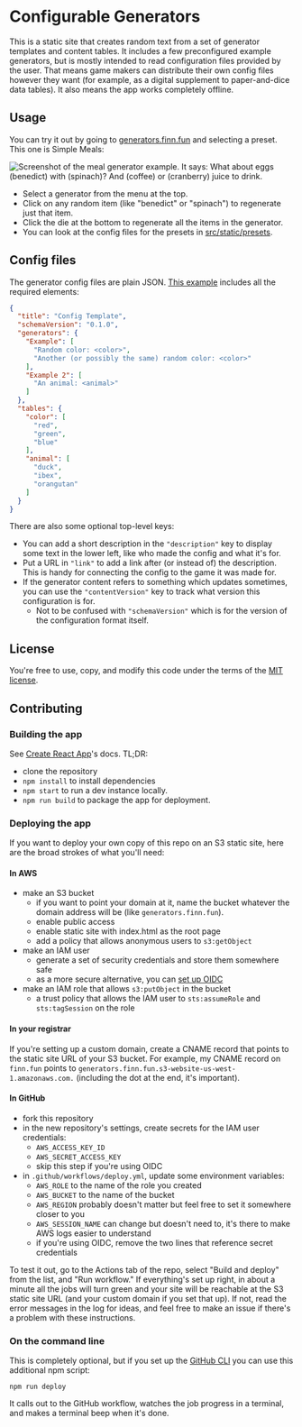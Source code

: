 # Configurable Generators

This is a static site that creates random text from a set of generator templates and content tables. It includes a few preconfigured example generators, but is mostly intended to read configuration files provided by the user. That means game makers can distribute their own config files however they want (for example, as a digital supplement to paper-and-dice data tables). It also means the app works completely offline.

## Usage

You can try it out by going to [generators.finn.fun](http://generators.finn.fun) and selecting a preset. This one is Simple Meals:

![Screenshot of the meal generator example. It says: What about eggs (benedict) with (spinach)? And (coffee) or (cranberry) juice to drink.](examples/meal-generator-screenshot.png)

* Select a generator from the menu at the top.
* Click on any random item (like "benedict" or "spinach") to regenerate just that item.
* Click the die at the bottom to regenerate all the items in the generator.
* You can look at the config files for the presets in [src/static/presets](src/static/presets).

## Config files

The generator config files are plain JSON. [This example](examples/generator-config-template.json) includes all the required elements:

```json
{
  "title": "Config Template",
  "schemaVersion": "0.1.0",
  "generators": {
    "Example": [
      "Random color: <color>",
      "Another (or possibly the same) random color: <color>"
    ],
    "Example 2": [
      "An animal: <animal>"
    ]
  },
  "tables": {
    "color": [
      "red",
      "green",
      "blue"
    ],
    "animal": [
      "duck",
      "ibex",
      "orangutan"
    ]
  }
}
```

There are also some optional top-level keys:

* You can add a short description in the `"description"` key to display some text in the lower left, like who made the config and what it's for.
* Put a URL in `"link"` to add a link after (or instead of) the description. This is handy for connecting the config to the game it was made for.
* If the generator content refers to something which updates sometimes, you can use the `"contentVersion"` key to track what version this configuration is for.
  * Not to be confused with `"schemaVersion"` which is for the version of the configuration format itself.

## License

You're free to use, copy, and modify this code under the terms of the [MIT license](LICENSE).

## Contributing

### Building the app

See [Create React App](https://github.com/facebook/create-react-app)'s docs. TL;DR:

* clone the repository
* `npm install` to install dependencies
* `npm start` to run a dev instance locally.
* `npm run build` to package the app for deployment.

### Deploying the app

If you want to deploy your own copy of this repo on an S3 static site, here are the broad strokes of what you'll need:

#### In AWS

* make an S3 bucket
  * if you want to point your domain at it, name the bucket whatever the domain address will be (like `generators.finn.fun`).
  * enable public access
  * enable static site with index.html as the root page
  * add a policy that allows anonymous users to `s3:getObject`
* make an IAM user
  * generate a set of security credentials and store them somewhere safe
  * as a more secure alternative, you can [set up OIDC](https://docs.github.com/en/actions/deployment/security-hardening-your-deployments/configuring-openid-connect-in-amazon-web-services)
* make an IAM role that allows `s3:putObject` in the bucket
  * a trust policy that allows the IAM user to `sts:assumeRole` and `sts:tagSession` on the role

#### In your registrar

If you're setting up a custom domain, create a CNAME record that points to the static site URL of your S3 bucket. For example, my CNAME record on `finn.fun` points to `generators.finn.fun.s3-website-us-west-1.amazonaws.com.` (including the dot at the end, it's important).

#### In GitHub

* fork this repository
* in the new repository's settings, create secrets for the IAM user credentials:
  * `AWS_ACCESS_KEY_ID`
  * `AWS_SECRET_ACCESS_KEY`
  * skip this step if you're using OIDC
* in `.github/workflows/deploy.yml`, update some environment variables:
  * `AWS_ROLE` to the name of the role you created
  * `AWS_BUCKET` to the name of the bucket
  * `AWS_REGION` probably doesn't matter but feel free to set it somewhere closer to you
  * `AWS_SESSION_NAME` can change but doesn't need to, it's there to make AWS logs easier to understand
  * if you're using OIDC, remove the two lines that reference secret credentials

To test it out, go to the Actions tab of the repo, select "Build and deploy" from the list, and "Run workflow." If everything's set up right, in about a minute all the jobs will turn green and your site will be reachable at the S3 static site URL (and your custom domain if you set that up). If not, read the error messages in the log for ideas, and feel free to make an issue if there's a problem with these instructions.

### On the command line

This is completely optional, but if you set up the [GitHub CLI](https://cli.github.com/) you can use this additional npm script:

`npm run deploy`

It calls out to the GitHub workflow, watches the job progress in a terminal, and makes a terminal beep when it's done.
